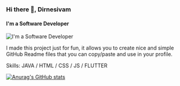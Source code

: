 ### Hi there 👋, Dirnesivam
#### I'm a Software Developer
![I'm a Software Developer](https://pbs.twimg.com/profile_banners/1267747231278313473/1643082766/1080x360)

I made this project just for fun, it allows you to create nice and simple GitHub Readme files that you can copy/paste and use in your profile.

Skills: JAVA / HTML / CSS / JS / FLUTTER

[![Anurag's GitHub stats](https://github-readme-stats.vercel.app/api?username=IamDirnesivam)](https://github.com/anuraghazra/github-readme-stats)
